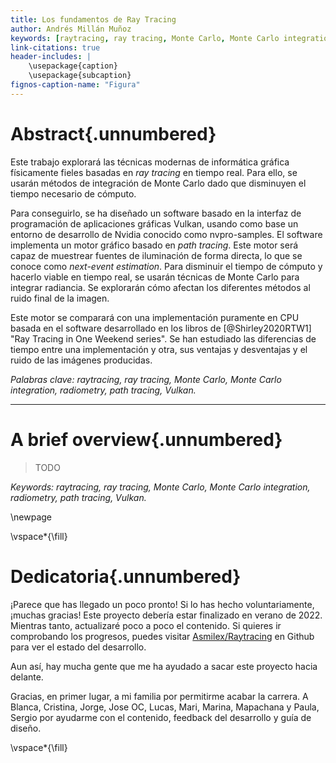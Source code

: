 ```yaml
---
title: Los fundamentos de Ray Tracing
author: Andrés Millán Muñoz
keywords: [raytracing, ray tracing, Monte Carlo, Monte Carlo integration, radiometry, path tracing, Vulkan]
link-citations: true
header-includes: |
    \usepackage{caption}
    \usepackage{subcaption}
fignos-caption-name: "Figura"
---
```


# Abstract{.unnumbered}

Este trabajo explorará las técnicas modernas de informática gráfica físicamente fieles basadas en *ray tracing* en tiempo real. Para ello, se usarán métodos de integración de Monte Carlo dado que disminuyen el tiempo necesario de cómputo.

Para conseguirlo, se ha diseñado un software basado en la interfaz de programación de aplicaciones gráficas Vulkan, usando como base un entorno de desarrollo de Nvidia conocido como nvpro-samples. El software implementa un motor gráfico basado en *path tracing*. Este motor será capaz de muestrear fuentes de iluminación de forma directa, lo que se conoce como *next-event estimation*. Para disminuir el tiempo de cómputo y hacerlo viable en tiempo real, se usarán técnicas de Monte Carlo para integrar radiancia. Se explorarán cómo afectan los diferentes métodos al ruido final de la imagen.

Este motor se comparará con una implementación puramente en CPU basada en el software desarrollado en los libros de [@Shirley2020RTW1] "Ray Tracing in One Weekend series". Se han estudiado las diferencias de tiempo entre una implementación y otra, sus ventajas y desventajas y el ruido de las imágenes producidas.

*Palabras clave: raytracing, ray tracing, Monte Carlo, Monte Carlo integration, radiometry, path tracing, Vulkan.*

<hr>

# A brief overview{.unnumbered}

> TODO

*Keywords: raytracing, ray tracing, Monte Carlo, Monte Carlo integration, radiometry, path tracing, Vulkan.*

\newpage

\vspace*{\fill}

# Dedicatoria{.unnumbered}

¡Parece que has llegado un poco pronto! Si lo has hecho voluntariamente, ¡muchas gracias! Este proyecto debería estar finalizado en verano de 2022. Mientras tanto, actualizaré poco a poco el contenido. Si quieres ir comprobando los progresos, puedes visitar [Asmilex/Raytracing](github.com/Asmilex/Raytracing) en Github para ver el estado del desarrollo.

Aun así, hay mucha gente que me ha ayudado a sacar este proyecto hacia delante.

Gracias, en primer lugar, a mi familia por permitirme acabar la carrera. A Blanca, Cristina, Jorge, Jose OC, Lucas, Mari, Marina, Mapachana y Paula, Sergio por ayudarme con el contenido, feedback del desarrollo y guía de diseño.

\vspace*{\fill}
